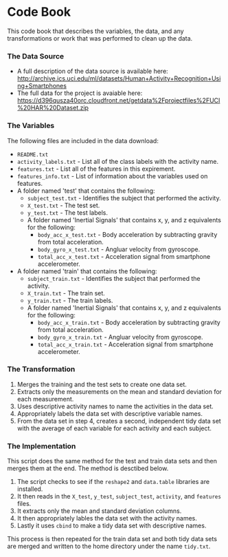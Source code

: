 # Code Book

This code book that describes the variables, the data, and any transformations or work that was performed to clean up the data.

### The Data Source

* A full description of the data source is available here: http://archive.ics.uci.edu/ml/datasets/Human+Activity+Recognition+Using+Smartphones
* The full data for the project is avaiable here: https://d396qusza40orc.cloudfront.net/getdata%2Fprojectfiles%2FUCI%20HAR%20Dataset.zip

### The Variables

The following files are included in the data download:

* ```README.txt```
* ```activity_labels.txt``` - List all of the class labels with the activity name.
* ```features.txt``` - List all of the features in this expirement.
* ```features_info.txt``` - List of information about the variables used on features.
* A folder named 'test' that contains the following:
    + ```subject_test.txt``` - Identifies the subject that performed the activity.
    + ```X_test.txt``` - The test set.
    + ```y_test.txt``` - The test labels.
    + A folder named 'Inertial Signals' that contains x, y, and z equivalents for the following:
        - ```body_acc_x_test.txt``` - Body acceleration by subtracting gravity from total acceleration.
        - ```body_gyro_x_test.txt``` - Angluar velocity from gyroscope.
        - ```total_acc_x_test.txt``` - Acceleration signal from smartphone accelerometer.
* A folder named 'train' that contains the following:
    + ```subject_train.txt``` - Identifies the subject that performed the activity.
    + ```X_train.txt``` - The train set.
    + ```y_train.txt``` - The train labels.
    + A folder named 'Inertial Signals' that contains x, y, and z equivalents for the following:
        - ```body_acc_x_train.txt``` - Body acceleration by subtracting gravity from total acceleration.
        - ```body_gyro_x_train.txt``` - Angluar velocity from gyroscope.
        - ```total_acc_x_train.txt``` - Acceleration signal from smartphone accelerometer.
        
### The Transformation

1. Merges the training and the test sets to create one data set.
2. Extracts only the measurements on the mean and standard deviation for each measurement.
3. Uses descriptive activity names to name the activities in the data set.
4. Appropriately labels the data set with descriptive variable names.
5. From the data set in step 4, creates a second, independent tidy data set with the average of each variable for each activity and each subject.

### The Implementation

This script does the same method for the test and train data sets and then merges them at the end. The method is desctibed below.

1. The script checks to see if the ```reshape2``` and ```data.table``` libraries are installed.
2. It then reads in the ```X_test```, ```y_test```, ```subject_test```, ```activity```, and ```features``` files.
3. It extracts only the mean and standard deviation columns.
4. It then appropriately lables the data set with the activity names.
5. Lastly it uses ```cbind``` to make a tidy data set with descriptive names.

This process is then repeated for the train data set and both tidy data sets are merged and written to the home directory under the name ```tidy.txt```.